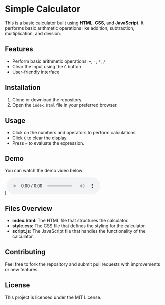 # Simple Calculator

This is a basic calculator built using **HTML**, **CSS**, and **JavaScript**. It performs basic arithmetic operations like addition, subtraction, multiplication, and division.

## Features

- Perform basic arithmetic operations: `+`, `-`, `*`, `/`
- Clear the input using the `C` button
- User-friendly interface

## Installation

1. Clone or download the repository.
2. Open the `index.html` file in your preferred browser.

## Usage

- Click on the numbers and operators to perform calculations.
- Click `C` to clear the display.
- Press `=` to evaluate the expression.

## Demo

You can watch the demo video below:

[![Calculator Demo](video/Calculator.mp3)


## Files Overview

- **index.html**: The HTML file that structures the calculator.
- **style.css**: The CSS file that defines the styling for the calculator.
- **script.js**: The JavaScript file that handles the functionality of the calculator.

## Contributing

Feel free to fork the repository and submit pull requests with improvements or new features.

## License

This project is licensed under the MIT License.
